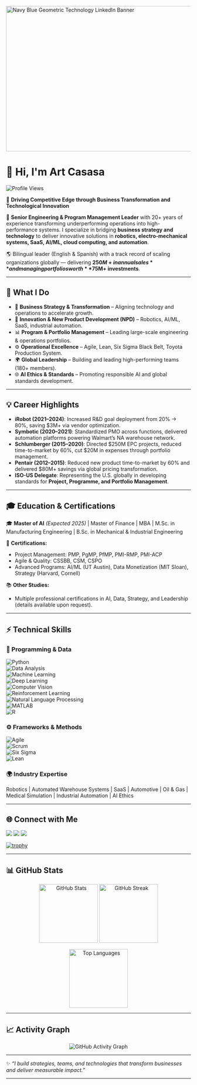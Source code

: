 <img width="1584" height="396" alt="Navy Blue Geometric Technology LinkedIn Banner" src="https://github.com/user-attachments/assets/ed22ada2-5136-4306-b57a-4f44beb23104" />

# 👋 Hi, I'm Art Casasa  

![Profile Views](https://komarev.com/ghpvc/?username=artcasasa&label=Profile%20Views&color=blue&style=flat)

🚀 **Driving Competitive Edge through Business Transformation and Technological Innovation**  

💼 **Senior Engineering & Program Management Leader** with 20+ years of experience transforming underperforming operations into high-performance systems. I specialize in bridging **business strategy and technology** to deliver innovative solutions in **robotics, electro-mechanical systems, SaaS, AI/ML, cloud computing, and automation**.  

🌎 Bilingual leader (English & Spanish) with a track record of scaling organizations globally — delivering **$250M+ in annual sales** and managing portfolios worth **$75M+ investments**.  

---

## 🔑 What I Do  
- 🧭 **Business Strategy & Transformation** – Aligning technology and operations to accelerate growth.  
- 🤖 **Innovation & New Product Development (NPD)** – Robotics, AI/ML, SaaS, industrial automation.  
- 📊 **Program & Portfolio Management** – Leading large-scale engineering & operations portfolios.  
- ⚙️ **Operational Excellence** – Agile, Lean, Six Sigma Black Belt, Toyota Production System.  
- 🌍 **Global Leadership** – Building and leading high-performing teams (180+ members).  
- 🌐 **AI Ethics & Standards** – Promoting responsible AI and global standards development.  

---

## 💡 Career Highlights  
- **iRobot (2021–2024)**: Increased R&D goal deployment from 20% → 80%, saving $3M+ via vendor optimization.  
- **Symbotic (2020–2021)**: Standardized PMO across functions, delivered automation platforms powering Walmart’s NA warehouse network.  
- **Schlumberger (2015–2020)**: Directed $250M EPC projects, reduced time-to-market by 60%, cut $20M in expenses through portfolio management.  
- **Pentair (2012–2015)**: Reduced new product time-to-market by 60% and delivered $80M+ savings via global pricing transformation.  
- **ISO-US Delegate**: Representing the U.S. globally in developing standards for **Project, Programme, and Portfolio Management**.  

---

## 🎓 Education & Certifications  
🎓 **Master of AI** *(Expected 2025)* | Master of Finance | MBA | M.Sc. in Manufacturing Engineering | B.Sc. in Mechanical & Industrial Engineering  

📜 **Certifications:**  
- Project Management: PMP, PgMP, PfMP, PMI-RMP, PMI-ACP  
- Agile & Quality: CSSBB, CSM, CSPO  
- Advanced Programs: AI/ML (UT Austin), Data Monetization (MIT Sloan), Strategy (Harvard, Cornell)  

📚 **Other Studies:**  
- Multiple professional certifications in AI, Data, Strategy, and Leadership (details available upon request).  

---

## ⚡ Technical Skills  

### 🚀 Programming & Data  
![Python](https://img.shields.io/badge/Python-3776AB?style=for-the-badge&logo=python&logoColor=white)  
![Data Analysis](https://img.shields.io/badge/Data%20Analysis-4285F4?style=for-the-badge&logo=google-analytics&logoColor=white)  
![Machine Learning](https://img.shields.io/badge/Machine%20Learning-FF6F00?style=for-the-badge&logo=tensorflow&logoColor=white)  
![Deep Learning](https://img.shields.io/badge/Deep%20Learning-311C87?style=for-the-badge&logo=pytorch&logoColor=white)  
![Computer Vision](https://img.shields.io/badge/Computer%20Vision-FF4088?style=for-the-badge&logo=opencv&logoColor=white)  
![Reinforcement Learning](https://img.shields.io/badge/Reinforcement%20Learning-006600?style=for-the-badge&logo=openai&logoColor=white)  
![Natural Language Processing](https://img.shields.io/badge/NLP-CC0000?style=for-the-badge&logo=ai&logoColor=white)  
![MATLAB](https://img.shields.io/badge/MATLAB-FF8000?style=for-the-badge&logo=mathworks&logoColor=white)  
![R](https://img.shields.io/badge/R-276DC3?style=for-the-badge&logo=r&logoColor=white)  

### ⚙️ Frameworks & Methods  
![Agile](https://img.shields.io/badge/Agile-009688?style=for-the-badge&logo=agile&logoColor=white)  
![Scrum](https://img.shields.io/badge/Scrum-6DB33F?style=for-the-badge&logo=scrumalliance&logoColor=white)  
![Six Sigma](https://img.shields.io/badge/Six%20Sigma-000000?style=for-the-badge&logo=six-sigma&logoColor=white)  
![Lean](https://img.shields.io/badge/Lean-FF5722?style=for-the-badge&logo=leanpub&logoColor=white)  

### 🌍 Industry Expertise  
Robotics | Automated Warehouse Systems | SaaS | Automotive | Oil & Gas | Medical Simulation | Industrial Automation | AI Ethics  

---

## 🌐 Connect with Me  
<p align="left">
  <a href="https://www.linkedin.com/in/artcasasa/"><img src="https://img.shields.io/badge/LinkedIn-0077B5?style=for-the-badge&logo=linkedin&logoColor=white"/></a>
  <a href="http://www.artcasasa.com"><img src="https://img.shields.io/badge/Website-000000?style=for-the-badge&logo=About.me&logoColor=white"/></a>
  <a href="mailto:arturo.casasa@gmail.com"><img src="https://img.shields.io/badge/Email-D14836?style=for-the-badge&logo=gmail&logoColor=white"/></a>
</p>  

[![trophy](https://github-profile-trophy.vercel.app/?username=artcasasa&theme=darkhub&row=1&column=7)](https://github.com/ryo-ma/github-profile-trophy)

---

## 📊 GitHub Stats  

<p align="center">
  <img src="https://github-readme-stats.vercel.app/api?username=artcasasa&show_icons=true&theme=radical" alt="GitHub Stats" height="160"/>
  <img src="https://github-readme-streak-stats.herokuapp.com/?user=artcasasa&theme=radical" alt="GitHub Streak" height="160"/>
</p>

<p align="center">
  <img src="https://github-readme-stats.vercel.app/api/top-langs/?username=artcasasa&layout=compact&theme=radical" alt="Top Languages" height="160"/>
</p>

---

## 📈 Activity Graph  

<p align="center">
  <img src="https://github-readme-activity-graph.vercel.app/graph?username=artcasasa&bg_color=1a1b27&color=ffffff&line=ff6f91&point=ffffff&area=true&hide_border=true" alt="GitHub Activity Graph"/>
</p>

---

✨ *“I build strategies, teams, and technologies that transform businesses and deliver measurable impact.”*  

---
